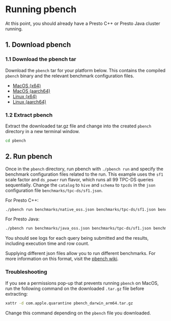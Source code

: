 # Running pbench

At this point, you should already have a Presto C++ or Presto Java cluster running.

## 1. Download pbench

### 1.1 Download the pbench tar

Download the `pbench` tar for your platform below. This contains the compiled `pbench` binary and the relevant benchmark
configuration files.

- [MacOS (x64)](https://github.com/prestodb/pbench/releases/download/v1.1/pbench_darwin_amd64.tar.gz)
- [MacOS (aarch64)](https://github.com/prestodb/pbench/releases/download/v1.1/pbench_darwin_arm64.tar.gz)
- [Linux (x64)](https://github.com/prestodb/pbench/releases/download/v1.1/pbench_linux_amd64.tar.gz)
- [Linux (aarch64)](https://github.com/prestodb/pbench/releases/download/v1.1/pbench_linux_arm64.tar.gz)

### 1.2 Extract pbench

Extract the downloaded tar.gz file and change into the created `pbench` directory in a
new terminal window.

```bash
cd pbench
```

## 2. Run pbench

Once in the `pbench` directory, run pbench with `./pbench run` and specify the benchmark configuration files
related to the run. This example uses the `sf1` scale factor and `ds_power` run flavor, which runs all 99 TPC-DS queries
sequentially. Change the `catalog` to `hive` and `schema` to `tpcds` in the `json` configuration file `benchmarks/tpc-ds/sf1.json`.

For Presto C++:
```bash
./pbench run benchmarks/native_oss.json benchmarks/tpc-ds/sf1.json benchmarks/tpc-ds/ds_power.json
```

For Presto Java:
```bash
./pbench run benchmarks/java_oss.json benchmarks/tpc-ds/sf1.json benchmarks/tpc-ds/ds_power.json
```

You should see logs for each query being submitted and the results, including execution time and row count.

Supplying different json files allow you to run different benchmarks. For more information on this format, visit the
[pbench wiki](https://github.com/prestodb/pbench/wiki/Configuring-PBench).

### Troubleshooting

If you see a permissions pop-up that prevents running `pbench` on MacOS, run the following command on the downloaded 
`.tar.gz` file before extracting:

```bash
xattr -d com.apple.quarantine pbench_darwin_arm64.tar.gz
```
Change this command depending on the `pbench` file you downloaded.
